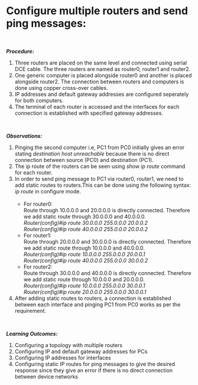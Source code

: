 <b><h1>Configure multiple routers and send ping messages:</h1></b><br>

<b><i>Procedure:</i></b>
<ol>
<li>Three routers are placed on the same level and connected using serial DCE cable. The three routers are named as router0, router1 and router2.</li>
<li>One generic computer is placed alongside router0 and another is placed alongside router2. The connection between routers and computers is done using copper cross-over cables.</li>
<li>IP addresses and default gateway addresses are configured seperately for both computers.</li>
<li>The terminal of each router is accessed and the interfaces for each connection is established with specified gateway addresses.</li>
</ol><br>

<b><i>Observations:</i></b>
<ol>
<li>Pinging the second computer i.e, PC1 from PC0 initially gives an error stating <i>destination host unreachable</i> because there is no direct connection between source (PC0) and destination (PC1).</li>
<li>The ip route of the routers can be seen using <i>show ip route</i> command for each router.</li>
<li>In order to send ping message to PC1 via router0, router1, we need to add static routes to routers.This can be done using the following syntax:<br>
<i>ip route <dest_network> <subnet_mask> <next_hop></i> in configure mode.<br><br>
<ul>
<li>For router0:<br>
Route through 10.0.0.0 and 20.0.0.0 is directly connected. Therefore we add static route through 30.0.0.0 and 40.0.0.0.<br>
<i>Router(config)#ip route 30.0.0.0 255.0.0.0 20.0.0.2<br>
Router(config)#ip route 40.0.0.0 255.0.0.0 20.0.0.2</i></li>
<li>For router1:<br>
Route through 20.0.0.0 and 30.0.0.0 is directly connected. Therefore we add static route through 10.0.0.0 and 40.0.0.0.<br>
<i>Router(config)#ip route 10.0.0.0 255.0.0.0 20.0.0.1<br>
Router(config)#ip route 40.0.0.0 255.0.0.0 30.0.0.2</i></li>
<li>For router2:<br>
Route through 30.0.0.0 and 40.0.0.0 is directly connected. Therefore we add static route through 10.0.0.0 and 20.0.0.0.<br>
<i>Router(config)#ip route 10.0.0.0 255.0.0.0 30.0.0.1<br>
Router(config)#ip route 20.0.0.0 255.0.0.0 30.0.0.1</i><br></li>
</ul>
</li>
<li>After adding static routes to routers, a connection is established between each interface and pinging PC1 from PC0 works as per the requirement.</li>
</ol><br>

<b><i>Learning Outcomes:</i></b>
<ol>
<li>Configuring a topology with multiple routers</li>
<li>Configuring IP and default gateway addresses for PCs</li>
<li>Configuring IP addresses for interfaces</li>
<li>Configuring static IP routes for ping messages to give the desired response since they give an error if there is no direct connection between device networks</li>
</ol>

